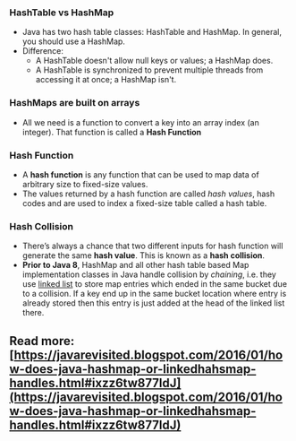 ### HashTable vs HashMap
- Java has two hash table classes:  HashTable  and  HashMap. In general, you should use a  HashMap.
- Difference:
	-  A  HashTable  doesn't allow null keys or values; a  HashMap  does.
	-  A  HashTable  is synchronized to prevent multiple threads from accessing it at once; a  HashMap  isn't.
### HashMaps are built on arrays
- All we need is a function to convert a key into an array index (an integer). That function is called a **Hash Function**
### Hash Function
- A **hash function** is any function that can be used to map data of arbitrary size to fixed-size values. 
- The values returned by a hash function are called _hash values_, hash codes and are used to index a fixed-size table called a hash table.
### Hash Collision
- There’s always a chance that two different inputs for hash function will generate the same **hash value**. This is known as a **hash collision**.
- **Prior to Java 8**, HashMap and all other hash table based Map implementation classes in Java handle collision by _chaining_, i.e. they use [linked list](http://javarevisited.blogspot.com/2015/02/simple-junit-example-unit-tests-for-linked-list-java.html) to store map entries which ended in the same bucket due to a collision. If a key end up in the same bucket location where entry is already stored then this entry is just added at the head of the linked list there.  
  
Read more:  [https://javarevisited.blogspot.com/2016/01/how-does-java-hashmap-or-linkedhahsmap-handles.html#ixzz6tw877ldJ](https://javarevisited.blogspot.com/2016/01/how-does-java-hashmap-or-linkedhahsmap-handles.html#ixzz6tw877ldJ)
- 
<!--stackedit_data:
eyJoaXN0b3J5IjpbLTQyNTYzMTU2MywtMTU2NTMwOTI3MCwxMD
k0OTI1MzQ1XX0=
-->